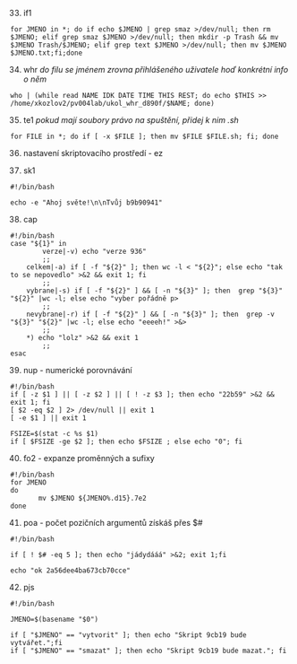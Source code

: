 33. if1
```
for JMENO in *; do if echo $JMENO | grep smaz >/dev/null; then rm $JMENO; elif grep smaz $JMENO >/dev/null; then mkdir -p Trash && mv $JMENO Trash/$JMENO; elif grep text $JMENO >/dev/null; then mv $JMENO $JMENO.txt;fi;done
```

34. whr
*do filu se jménem zrovna přihlášeného uživatele hoď konkrétní info o něm*
```
who | (while read NAME IDK DATE TIME THIS REST; do echo $THIS >> /home/xkozlov2/pv004lab/ukol_whr_d890f/$NAME; done)
```

35. te1
*pokud mají soubory právo na spuštění, přidej k nim .sh*
```
for FILE in *; do if [ -x $FILE ]; then mv $FILE $FILE.sh; fi; done
```
36. nastavení skriptovacího prostředí - ez

37. sk1
```
#!/bin/bash

echo -e "Ahoj světe!\n\nTvůj b9b90941"
```

38. cap
```
#!/bin/bash
case "${1}" in 
        verze|-v) echo "verze 936"
        ;;
	celkem|-a) if [ -f "${2}" ]; then wc -l < "${2}"; else echo "tak to se nepovedlo" >&2 && exit 1; fi
        ;;
	vybrane|-s) if [ -f "${2}" ] && [ -n "${3}" ]; then  grep "${3}" "${2}" |wc -l; else echo "vyber pořádně p>
        ;;
	nevybrane|-r) if [ -f "${2}" ] && [ -n "${3}" ]; then  grep -v "${3}" "${2}" |wc -l; else echo "eeeeh!" >&>
        ;;
	*) echo "lolz" >&2 && exit 1
        ;;
esac
```

39. nup - numerické porovnávání
```
#!/bin/bash  
if [ -z $1 ] || [ -z $2 ] || [ ! -z $3 ]; then echo "22b59" >&2 && exit 1; fi 
[ $2 -eq $2 ] 2> /dev/null || exit 1 
[ -e $1 ] || exit 1  

FSIZE=$(stat -c %s $1) 
if [ $FSIZE -ge $2 ]; then echo $FSIZE ; else echo "0"; fi
```

40. fo2 - expanze proměnných a sufixy
```
#!/bin/bash
for JMENO
do 
       mv $JMENO ${JMENO%.d15}.7e2
done
```

41. poa - počet pozičních argumentů získáš přes $#
```
#!/bin/bash

if [ ! $# -eq 5 ]; then echo "jádydááá" >&2; exit 1;fi

echo "ok 2a56dee4ba673cb70cce"
```

42. pjs
```
#!/bin/bash

JMENO=$(basename "$0")

if [ "$JMENO" == "vytvorit" ]; then echo "Skript 9cb19 bude vytvářet.";fi
if [ "$JMENO" == "smazat" ]; then echo "Skript 9cb19 bude mazat."; fi
```